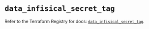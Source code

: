 # `data_infisical_secret_tag`

Refer to the Terraform Registry for docs: [`data_infisical_secret_tag`](https://registry.terraform.io/providers/infisical/infisical/0.15.41/docs/data-sources/secret_tag).

